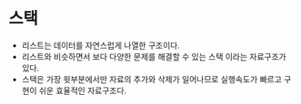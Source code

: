# 스택
- 리스트는 데이터를 자연스럽게 나열한 구조이다.
- 리스트와 비슷하면서 보다 다양한 문제를 해결할 수 있는 스택 이라는 자료구조가 있다.
- 스택은 가장 윗부분에서만 자료의 추가와 삭제가 일어나므로 실행속도가 빠르고 구현이 쉬운 효율적인 자료구조다.


